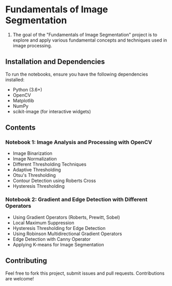 # Fundamentals of Image Segmentation


1. The goal of the "Fundamentals of Image Segmentation" project is to explore and apply various fundamental concepts and techniques used in image processing. 


## Installation and Dependencies
To run the notebooks, ensure you have the following dependencies installed:
- Python (3.6+)
- OpenCV
- Matplotlib
- NumPy
- scikit-image (for interactive widgets)


## Contents
### Notebook 1: Image Analysis and Processing with OpenCV

- Image Binarization
- Image Normalization
- Different Thresholding Techniques
- Adaptive Thresholding
- Otsu's Thresholding
- Contour Detection using Roberts Cross
- Hysteresis Thresholding

### Notebook 2: Gradient and Edge Detection with Different Operators
- Using Gradient Operators (Roberts, Prewitt, Sobel)
- Local Maximum Suppression
- Hysteresis Thresholding for Edge Detection
- Using Robinson Multidirectional Gradient Operators
- Edge Detection with Canny Operator
- Applying K-means for Image Segmentation




## Contributing

Feel free to fork this project, submit issues and pull requests. Contributions are welcome!




